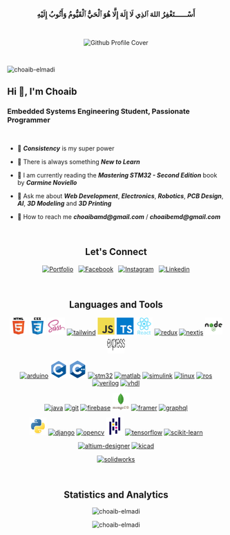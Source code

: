 <br />

<h3 align="center">أَسْــــــتَغْفِرُ اللهَ ٱلذِي لَا إِلَهَ إِلَّا هُوَ ٱلْحَيُّ ٱلْقَيُّومُ وَأَتُوبُ إِلَيْهِ</h3>

<br />

<div align="center">

![Github Profile Cover](https://github.com/user-attachments/assets/3be2dc72-4a25-4601-97c0-b62abc96b4f1)

</div>

<br />

<p align="left"><img src="https://komarev.com/ghpvc/?username=choaib-elmadi&label=Profile%20Views&color=8800dd&style=flat" alt="choaib-elmadi" /></p>

<h2 align="left">Hi 👋, I'm Choaib</h2>

<h3 align="left">Embedded Systems Engineering Student, Passionate Programmer</h3>

<br />

- 🚀 **_Consistency_** is my super power

- 📌 There is always something **_New to Learn_**

- 📘 I am currently reading the **_Mastering STM32 - Second Edition_** book by **_Carmine Noviello_**

- 💬 Ask me about **_Web Development_**, **_Electronics_**, **_Robotics_**, **_PCB Design_**, **_AI_**, **_3D Modeling_** and **_3D Printing_**

- 📧 How to reach me **_choaibamd@gmail.com_** / **_choaibemd@gmail.com_**

<br />

## <div align="center">Let's Connect</div>

<p align="center">
<a href="https://elmadichoaib.vercel.app/" target="_blank"><img align="center" src="https://github.com/user-attachments/assets/b67c5a4f-8585-4b96-ac5b-cd15452f19bf" alt="Portfolio" height="32" width="32" /></a> &nbsp; <a href="https://fb.com/choaib.ce" target="_blank"><img align="center" src="https://raw.githubusercontent.com/rahuldkjain/github-profile-readme-generator/master/src/images/icons/Social/facebook.svg" alt="Facebook" height="32" width="32" /></a> &nbsp; <a href="https://instagram.com/choaib_elmadi" target="_blank"><img align="center" src="https://raw.githubusercontent.com/rahuldkjain/github-profile-readme-generator/master/src/images/icons/Social/instagram.svg" alt="Instagram" height="32" width="32" /></a> &nbsp; <a href="https://linkedin.com/in/choaib-elmadi" target="_blank"><img align="center" src="https://raw.githubusercontent.com/rahuldkjain/github-profile-readme-generator/master/src/images/icons/Social/linked-in-alt.svg" alt="Linkedin" height="32" width="32" /></a>
</p>

<br />

## <div align="center">Languages and Tools</div>

<!-- WEB DEVELOPMENT -->
<p align="center">
<a href="https://w3.org/html/" target="_blank" rel="noreferrer"><img src="https://raw.githubusercontent.com/devicons/devicon/master/icons/html5/html5-original-wordmark.svg" alt="html5" width="40" height="40" /></a> <a href="https://w3schools.com/css/" target="_blank" rel="noreferrer"><img src="https://raw.githubusercontent.com/devicons/devicon/master/icons/css3/css3-original-wordmark.svg" alt="css3" width="40" height="40" /></a> <a href="https://sass-lang.com" target="_blank" rel="noreferrer"><img src="https://raw.githubusercontent.com/devicons/devicon/master/icons/sass/sass-original.svg" alt="sass" width="40" height="40" /></a> <a href="https://tailwindcss.com/" target="_blank" rel="noreferrer"><img src="https://vectorlogo.zone/logos/tailwindcss/tailwindcss-icon.svg" alt="tailwind" width="40" height="40" /></a> <a href="https://developer.mozilla.org/en-US/docs/Web/JavaScript" target="_blank" rel="noreferrer"><img src="https://raw.githubusercontent.com/devicons/devicon/master/icons/javascript/javascript-original.svg" alt="javascript" width="40" height="40" /></a> <a href="https://typescriptlang.org/" target="_blank" rel="noreferrer"><img src="https://raw.githubusercontent.com/devicons/devicon/master/icons/typescript/typescript-original.svg" alt="typescript" width="40" height="40" /></a> <a href="https://reactjs.org/" target="_blank" rel="noreferrer"><img src="https://raw.githubusercontent.com/devicons/devicon/master/icons/react/react-original-wordmark.svg" alt="react" width="40" height="40" /></a> <a href="https://redux.js.org/" target="_blank" rel="noreferrer"><img src="https://github.com/rahuldkjain/github-profile-readme-generator/blob/master/src/images/icons/FrontendDevelopment/redux.svg" alt="redux" width="40" height="40" /></a> <a href="https://nextjs.org/" target="_blank" rel="noreferrer"><img src="https://img.icons8.com/fluent-systems-regular/200/nextjs.png" alt="nextjs" width="40" height="40" /></a> <a href="https://nodejs.org" target="_blank" rel="noreferrer"><img src="https://raw.githubusercontent.com/devicons/devicon/master/icons/nodejs/nodejs-original-wordmark.svg" alt="nodejs" width="40" height="40" /></a> <a href="https://expressjs.com/" target="_blank" rel="noreferrer"><img src="https://github.com/rahuldkjain/github-profile-readme-generator/blob/master/src/images/icons/BackendDevelopment/express.svg" alt="expressjs" width="40" height="40" /></a>
<p>

<!-- EMBEDDED SYSTEMS / ELECTRONICS / ROBOTICS -->
<p align="center">
<a href="https://arduino.cc/" target="_blank" rel="noreferrer"><img src="https://cdn.worldvectorlogo.com/logos/arduino-1.svg" alt="arduino" width="40" height="40" /></a> <a href="https://cprogramming.com/" target="_blank" rel="noreferrer"><img src="https://raw.githubusercontent.com/devicons/devicon/master/icons/c/c-original.svg" alt="c" width="40" height="40" /></a> <a href="https://w3schools.com/cpp/" target="_blank" rel="noreferrer"><img src="https://raw.githubusercontent.com/devicons/devicon/master/icons/cplusplus/cplusplus-original.svg" alt="cplusplus" width="40" height="40" /></a> <a href="https://st.com/content/st_com/en.html/" target="_blank" rel="noreferrer"><img src="https://wiki.stmicroelectronics.cn/stm32mpu/nsfr_img_auth.php/2/2f/STM32_logo.png" alt="stm32" width="40" height="40" /></a> <a href="https://mathworks.com/" target="_blank" rel="noreferrer"><img src="https://upload.wikimedia.org/wikipedia/commons/2/21/Matlab_Logo.png" alt="matlab" width="40" height="40" /></a> <a href="https://mathworks.com/products/simulink.html/" target="_blank" rel="noreferrer"><img src="https://upload.wikimedia.org/wikipedia/commons/3/36/Simulink_Logo_%28non-wordmark%29.png" alt="simulink" width="40" height="40" /></a> <a href="https://linux.com/what-is-linux/" target="_blank" rel="noreferrer"><img src="https://github.com/rahuldkjain/github-profile-readme-generator/blob/master/src/images/icons/Other/linux.svg" alt="linux" width="40" height="40" /></a> <a href="https://ros.org/" target="_blank" rel="noreferrer"><img src="https://upload.wikimedia.org/wikipedia/commons/thumb/1/15/Robot_Operating_System_logo.svg/2048px-Robot_Operating_System_logo.svg.png" alt="ros" width="40" height="40" /></a> <a href="https://github.com/Choaib-ELMADI/getting-started-with-verilog" target="_blank" rel="noreferrer"><img src="https://static-00.iconduck.com/assets.00/file-type-verilog-icon-256x256-goe8p7qm.png" alt="verilog" width="40" height="40" /></a> <a href="https://github.com/Choaib-ELMADI/getting-started-with-vhdl" target="_blank" rel="noreferrer"><img src="https://static-00.iconduck.com/assets.00/vhdl-icon-512x512-0zi6d3zd.png" alt="vhdl" width="40" height="40" /></a>
</p>

<!-- TOOLS / DB -->
<p align="center">
<a href="https://java.com/en/" target="_blank" rel="noreferrer"><img src="https://github.com/rahuldkjain/github-profile-readme-generator/blob/master/src/images/icons/ProgrammingLanguages/java.svg" alt="java" width="40" height="40" /></a> <a href="https://git-scm.com/" target="_blank" rel="noreferrer"><img src="https://vectorlogo.zone/logos/git-scm/git-scm-icon.svg" alt="git" width="40" height="40" /></a> <a href="https://firebase.google.com/" target="_blank" rel="noreferrer"><img src="https://vectorlogo.zone/logos/firebase/firebase-icon.svg" alt="firebase" width="40" height="40" /></a> <a href="https://mongodb.com/" target="_blank" rel="noreferrer"><img src="https://raw.githubusercontent.com/devicons/devicon/master/icons/mongodb/mongodb-original-wordmark.svg" alt="mongodb" width="40" height="40" /></a><!--<a href="https://postman.com" target="_blank" rel="noreferrer"><img src="https://vectorlogo.zone/logos/getpostman/getpostman-icon.svg" alt="postman" width="40" height="40" /></a>--> <a href="https://framer.com/" target="_blank" rel="noreferrer"><img src="https://vectorlogo.zone/logos/framer/framer-icon.svg" alt="framer" width="40" height="40" /></a> <a href="https://graphql.org" target="_blank" rel="noreferrer"><img src="https://vectorlogo.zone/logos/graphql/graphql-icon.svg" alt="graphql" width="40" height="40" /></a>
</p>

<!-- PYTHON / AI / ML -->
<p align="center">
<a href="https://python.org" target="_blank" rel="noreferrer"><img src="https://raw.githubusercontent.com/devicons/devicon/master/icons/python/python-original.svg" alt="python" width="40" height="40" /></a> <a href="https://djangoproject.com/" target="_blank" rel="noreferrer"><img src="https://cdn.worldvectorlogo.com/logos/django.svg" alt="django" width="40" height="40" /></a> <a href="https://opencv.org/" target="_blank" rel="noreferrer"><img src="https://vectorlogo.zone/logos/opencv/opencv-icon.svg" alt="opencv" width="40" height="40" /></a> <a href="https://pandas.pydata.org/" target="_blank" rel="noreferrer"><img src="https://raw.githubusercontent.com/devicons/devicon/2ae2a900d2f041da66e950e4d48052658d850630/icons/pandas/pandas-original.svg" alt="pandas" width="40" height="40" /></a> <a href="https://tensorflow.org" target="_blank" rel="noreferrer"><img src="https://vectorlogo.zone/logos/tensorflow/tensorflow-icon.svg" alt="tensorflow" width="40" height="40" /></a> <a href="https://scikit-learn.org/stable/" target="_blank" rel="noreferrer"><img src="https://github.com/rahuldkjain/github-profile-readme-generator/blob/master/src/images/icons/AIML/scikit.svg" alt="scikit-learn" width="40" height="40" /></a>
</p>

<!-- PCB DESIGN -->
<p align="center">
<a href="https://altium.com/altium-designer" target="_blank" rel="noreferrer"><img src="https://cdn.sanity.io/images/0hdzqj39/production/3c6747b52143a9a0725c0901be3a9101f5d42cbb-288x288.png" alt="altium-designer" width="40" height="40" /></a> <a href="https://kicad.org/" target="_blank" rel="noreferrer"><img src="https://avatars.githubusercontent.com/u/3374914?s=280&v=4" alt="kicad" width="40" height="40" /></a>
</p>

<!-- 3D DESIGN / 3D PRINTING -->
<p align="center">
<a href="https://solidworks.com/" target="_blank" rel="noreferrer"><img src="https://github.com/rahuldkjain/github-profile-readme-generator/blob/master/src/images/icons/Software/solidworks.svg" alt="solidworks" width="40" height="40" /></a>
</p>

<br />

## <div align="center">Statistics and Analytics</div>

<p align="center"><img src="https://github-readme-stats.vercel.app/api/top-langs?username=choaib-elmadi&locale=en&layout=compact&langs_count=8" alt="choaib-elmadi" /></p>
<p align="center"><img src="https://github-readme-stats.vercel.app/api?username=choaib-elmadi&show_icons=true&locale=en&rank_icon=github" alt="choaib-elmadi" /></p>

</div>

<!-- MY ASSETS -->
<!-- ![rounded-me](https://github.com/user-attachments/assets/b67c5a4f-8585-4b96-ac5b-cd15452f19bf) -->
